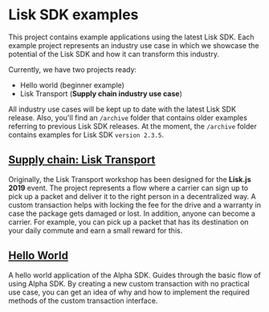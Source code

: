# Lisk SDK examples

This project contains example applications using the latest Lisk SDK.
Each example project represents an industry use case in which we showcase the potential of the Lisk SDK and how it can transform this industry.

Currently, we have two projects ready:

- Hello world (beginner example)
- Lisk Transport (**Supply chain industry use case**)

All industry use cases will be kept up to date with the latest Lisk SDK release.
Also, you'll find an `/archive` folder that contains older examples referring to previous Lisk SDK releases. 
At the moment, the `/archive` folder contains examples for Lisk SDK `version 2.3.5`.

## [Supply chain: Lisk Transport](./transport/Workshop2.adoc)
Originally, the Lisk Transport workshop has been designed for the **Lisk.js 2019** event. The project represents a flow where a carrier can sign up to pick up a packet and deliver it to the right person in a decentralized way. A custom transaction helps with locking the fee for the drive and a warranty in case the package gets damaged or lost. In addition, anyone can become a carrier. For example, you can pick up a packet that has its destination on your daily commute and earn a small reward for this.


## [Hello World](./hello_world/README.md)
A hello world application of the Alpha SDK. Guides through the basic flow of using Alpha SDK. By creating a new custom transaction with no practical use case, you can get an idea of why and how to implement the required methods of the custom transaction interface.